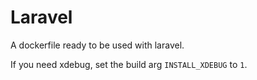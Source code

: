 # Laravel

A dockerfile ready to be used with laravel.

If you need xdebug, set the build arg `INSTALL_XDEBUG` to `1`.
